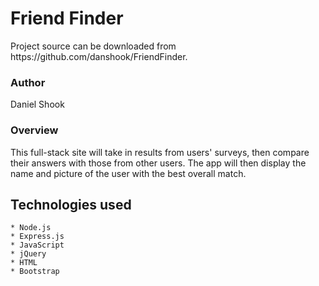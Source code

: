 <h1>Friend Finder</h1>

<p>Project source can be downloaded from https://github.com/danshook/FriendFinder.

<h3>Author</h3>

Daniel Shook

<h3>Overview</h3>
This full-stack site will take in results from users' surveys, then compare their answers with those from other users. The app will then display the name and picture of the user with the best overall match.
<br>
<h2>Technologies used</h2>

    * Node.js
    * Express.js
    * JavaScript
    * jQuery
    * HTML
    * Bootstrap
